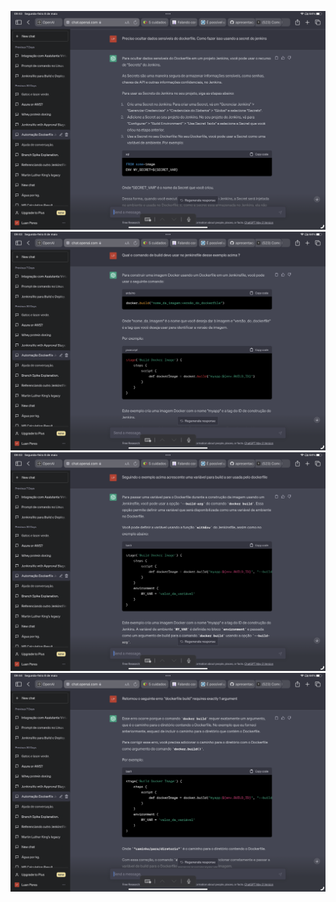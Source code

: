 ![Jenkins Build](./Images/pessoal/IMG_0112.png)
![Jenkins Build](./Images/pessoal/IMG_0113.png)
![Jenkins Build](./Images/pessoal/IMG_0114.png)
![Jenkins Build](./Images/pessoal/IMG_0115.png)
